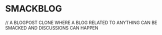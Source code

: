 # SMACKBLOG
// A BLOGPOST CLONE WHERE A BLOG RELATED TO ANYTHING CAN BE SMACKED AND DISCUSSIONS CAN HAPPEN
